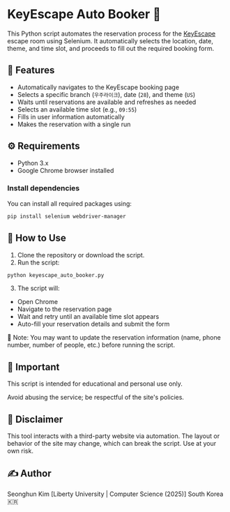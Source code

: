 # KeyEscape Auto Booker 🎯

This Python script automates the reservation process for the [KeyEscape](https://www.keyescape.com/) escape room using Selenium. It automatically selects the location, date, theme, and time slot, and proceeds to fill out the required booking form.

## 📌 Features

- Automatically navigates to the KeyEscape booking page
- Selects a specific branch (`우주라이크`), date (`28`), and theme (`US`)
- Waits until reservations are available and refreshes as needed
- Selects an available time slot (e.g., `09:55`)
- Fills in user information automatically
- Makes the reservation with a single run

## ⚙️ Requirements

- Python 3.x
- Google Chrome browser installed

### Install dependencies

You can install all required packages using:

```bash
pip install selenium webdriver-manager
```

## 🚀 How to Use
1. Clone the repository or download the script.
2. Run the script:
```bash
python keyescape_auto_booker.py
```
3. The script will:
  - Open Chrome
  - Navigate to the reservation page
  - Wait and retry until an available time slot appears
  - Auto-fill your reservation details and submit the form

📝 Note: You may want to update the reservation information (name, phone number, number of people, etc.) before running the script.

## 🔐 Important
This script is intended for educational and personal use only.

Avoid abusing the service; be respectful of the site's policies.

## 📄 Disclaimer
This tool interacts with a third-party website via automation. The layout or behavior of the site may change, which can break the script. Use at your own risk.

## ✍️ Author
Seonghun Kim
[Liberty University | Computer Science (2025)]
South Korea 🇰🇷
